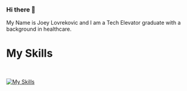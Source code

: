 ### Hi there 👋 
My Name is Joey Lovrekovic and I am a Tech Elevator graduate with a background in healthcare.

<h1>My Skills</h1>
<br>

[![My Skills](https://skillicons.dev/icons?i=js,html,css,java,postgres,vue,vscode,git,bash)](https://skillicons.dev)

<!--
Hello! My name is Joey Lovrekovic and I am a Java student at Tech Elevator.
-->
